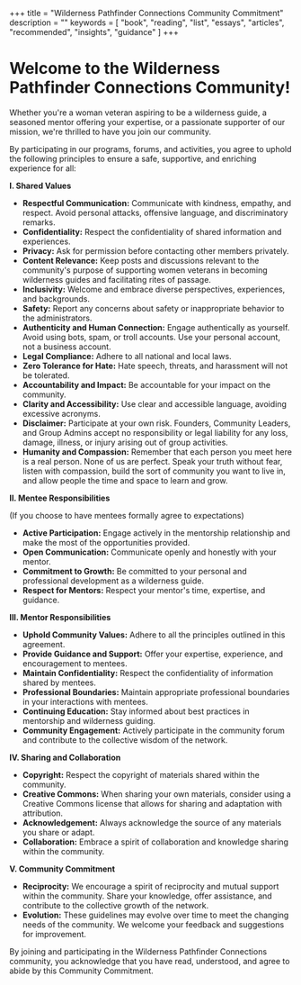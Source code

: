+++
title = "Wilderness Pathfinder Connections Community Commitment"
description = ""
keywords = [
  "book",
  "reading",
  "list",
  "essays",
  "articles",
  "recommended",
  "insights",
  "guidance"
]
+++
# **Welcome to the Wilderness Pathfinder Connections Community!**

Whether you're a woman veteran aspiring to be a wilderness guide, a seasoned mentor offering your expertise, or a passionate supporter of our mission, we're thrilled to have you join our community.

By participating in our programs, forums, and activities, you agree to uphold the following principles to ensure a safe, supportive, and enriching experience for all:

**I. Shared Values**

* **Respectful Communication:** Communicate with kindness, empathy, and respect. Avoid personal attacks, offensive language, and discriminatory remarks.
* **Confidentiality:** Respect the confidentiality of shared information and experiences.
* **Privacy:** Ask for permission before contacting other members privately.
* **Content Relevance:** Keep posts and discussions relevant to the community's purpose of supporting women veterans in becoming wilderness guides and facilitating rites of passage.
* **Inclusivity:** Welcome and embrace diverse perspectives, experiences, and backgrounds.
* **Safety:** Report any concerns about safety or inappropriate behavior to the administrators.
* **Authenticity and Human Connection:** Engage authentically as yourself. Avoid using bots, spam, or troll accounts. Use your personal account, not a business account.
* **Legal Compliance:** Adhere to all national and local laws.
* **Zero Tolerance for Hate:** Hate speech, threats, and harassment will not be tolerated.
* **Accountability and Impact:** Be accountable for your impact on the community.
* **Clarity and Accessibility:** Use clear and accessible language, avoiding excessive acronyms.
* **Disclaimer:** Participate at your own risk. Founders, Community Leaders, and Group Admins accept no responsibility or legal liability for any loss, damage, illness, or injury arising out of group activities.
* **Humanity and Compassion:** Remember that each person you meet here is a real person. None of us are perfect. Speak your truth without fear, listen with compassion, build the sort of community you want to live in, and allow people the time and space to learn and grow.

**II. Mentee Responsibilities**

(If you choose to have mentees formally agree to expectations)

* **Active Participation:** Engage actively in the mentorship relationship and make the most of the opportunities provided.
* **Open Communication:** Communicate openly and honestly with your mentor.
* **Commitment to Growth:** Be committed to your personal and professional development as a wilderness guide.
* **Respect for Mentors:** Respect your mentor's time, expertise, and guidance.

**III. Mentor Responsibilities**

* **Uphold Community Values:** Adhere to all the principles outlined in this agreement.
* **Provide Guidance and Support:** Offer your expertise, experience, and encouragement to mentees.
* **Maintain Confidentiality:** Respect the confidentiality of information shared by mentees.
* **Professional Boundaries:** Maintain appropriate professional boundaries in your interactions with mentees.
* **Continuing Education:** Stay informed about best practices in mentorship and wilderness guiding.
* **Community Engagement:** Actively participate in the community forum and contribute to the collective wisdom of the network.

**IV. Sharing and Collaboration**

* **Copyright:** Respect the copyright of materials shared within the community.
* **Creative Commons:** When sharing your own materials, consider using a Creative Commons license that allows for sharing and adaptation with attribution.
* **Acknowledgement:** Always acknowledge the source of any materials you share or adapt.
* **Collaboration:** Embrace a spirit of collaboration and knowledge sharing within the community.

**V. Community Commitment**

* **Reciprocity:** We encourage a spirit of reciprocity and mutual support within the community. Share your knowledge, offer assistance, and contribute to the collective growth of the network.
* **Evolution:** These guidelines may evolve over time to meet the changing needs of the community. We welcome your feedback and suggestions for improvement.

By joining and participating in the Wilderness Pathfinder Connections community, you acknowledge that you have read, understood, and agree to abide by this Community Commitment.